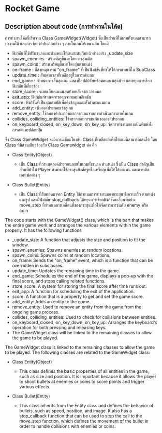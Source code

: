 # Rocket Game

## Description about code (การทำงานในโค้ด)

การทำงานโค้ดนี้เริ่มจาก Class GameWidget(Widget) ซึ่งเป็นส่วนที่ให้เกมทั้งหมดสามารถทำงานได้ และการจัดองค์ประกอบต่าง ๆ
ภายในเกมให้เหมาะสม โดยมี 

- ฟังก์ชันที่ใช้ปรับขนาดและตำแหน่งให้เหมาะสมกับหน้าต่างอย่าง _update_size 
- spawn_enemies : สร้างศัตรูขึ้นมาโดยการสุ่มเกิด
- spawn_coins : สร้างเหรียญขึ้นมาโดยสุ่มตำแหน่ง
- on-frame : ที่ส่งเหตุการณ์ "on_frame" ที่เป็นฟังก์ชันที่ทำให้ได้การแทนที่ใน SubClass
- update_time : อัพเดทเวลาที่เหลืออยู่ในการเล่นเกม 
- end_game : กำหนดการสิ้นสุดเกม แสดงป็อปอัปดับพร้อมคะแนนสุดท้าย และหยุดการเรียกฟังก์ชันที่เกี่ยวข้อง
- store_score : ระบบเก็บคะแนนสุดท้ายหลังจากเวลาหมด
- exit_app: ฟังก์ชันกำหนดการออกจากแอปพลิเคชัน
- score: ฟังก์ชันที่เป็นคุณสมบัติเพื่อดึงข้อมูลและตั้งค่าคะแนนเกม
- add_entity: เพิ่มองค์ประกอบเข้าสู่เกม
- remove_entity: ใช้ลบองค์ประกอบออกจากเกมจากการดำเนินเการภายในเกม
- collides, colliding_entities: ใช้ตรวจสอบการชนกันขององค์ประกอบ
- on_keyboard_closed, on_key_down, on_key_up: จัดการทำงานของแป้นพิมพ์ทั้งการกดและปล่อยปุ่ม


ซึ่ง Class GameWidget จะมีความเชื่อมโยงกับ Class ที่เหลือต่อเพื่อให้เกมนี้สามารถเล่นได้
โดย Class ที่มีส่วนเกียวข้องกับ Class Gamewidget ต่อ คือ


- Class Entity(Object)
    - เป็น Class ที่กำหนดองค์ประกอบภสยในเกมทั้งขนาด ตำแหน่ง ซึ่งเป็น Class สำคัญเป็นส่วนที่ทำให้ Player สามารถใช้กระสุนยิงศัตรูหรือเหรียญเพื่อให้ได้คะแนน และการเกิดเอฟเฟคต่าง ๆ

- Class Bullet(Entity)
    - เป็น Class ที่สืบทอดมาจาก Entity ใช้กำหนดการทำงานของกระสุนทั้งความเร็ว ตำแหน่ง และรูป และมีฟังก์ชัน stop_callback ใช้หยุดการเรียกฟังก์ชันเคลื่อนที่อย่าง move_step ที่กำหนดการเคลื่อนที่ของกระสุนเพื่อให้จัดการการชนกับ enemy หรือ coin




The code starts with the GameWidget() class, which is the part that makes the entire game work and arranges the various elements within the game properly. 
It has the following functions

- _update_size: A function that adjusts the size and position to fit the window.
- spawn_enemies: Spawns enemies at random locations.
- spawn_coins: Spawns coins at random locations.
- on_frame: Sends the "on_frame" event, which is a function that can be overridden in subclasses.
- update_time: Updates the remaining time in the game.
- end_game: Schedules the end of the game, displays a pop-up with the final score, and stops calling related functions.
- store_score: A system for storing the final score after time runs out.
- exit_app: A function for scheduling the exit of the application.
- score: A function that is a property to get and set the game score.
- add_entity: Adds an entity to the game.
- remove_entity: Used to remove an entity from the game from the ongoing game process.
- collides, colliding_entities: Used to check for collisions between entities.
- on_keyboard_closed, on_key_down, on_key_up: Arranges the keyboard's operation for both pressing and releasing keys.
- The GameWidget class will be linked to the remaining classes to allow the game to be played.


The GameWidget class is linked to the remaining classes to allow the game to be played. The following classes are related to the GameWidget class:

- Class Entity(Object)
    - This class defines the basic properties of all entities in the game, such as size and position. It is important because it allows the player to shoot bullets at enemies or coins to score points and trigger various effects.

- Class Bullet(Entity)
    - This class inherits from the Entity class and defines the behavior of bullets, such as speed, position, and image. It also has a stop_callback function that can be used to stop the call to the move_step function, which defines the movement of the bullet in order to handle collisions with enemies or coins.
